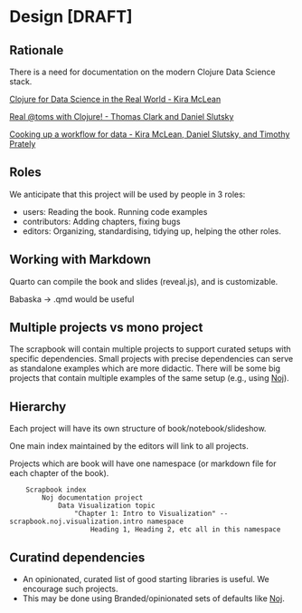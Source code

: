 # Design [DRAFT]

## Rationale

There is a need for documentation on the modern Clojure Data Science stack.

[Clojure for Data Science in the Real World - Kira McLean](https://www.youtube.com/watch?v=MguatDl5u2Q)

[Real @toms with Clojure! - Thomas Clark and Daniel Slutsky](https://www.youtube.com/watch?v=SE5Ge4QP4oY)

[Cooking up a workflow for data - Kira McLean, Daniel Slutsky, and Timothy Prately](https://www.youtube.com/watch?v=skMMvxWjmNM&t=3749s)

## Roles

We anticipate that this project will be used by people in 3 roles:

* users: Reading the book. Running code examples
* contributors: Adding chapters, fixing bugs
* editors: Organizing, standardising, tidying up, helping the other roles.

## Working with Markdown

Quarto can compile the book and slides (reveal.js), and is customizable.

Babaska -> .qmd would be useful

## Multiple projects vs mono project

The scrapbook will contain multiple projects to support curated setups with specific dependencies. Small projects with precise dependencies can serve as standalone examples which are more didactic.
There will be some big projects that contain multiple examples of the same setup (e.g., using [Noj](https://github.com/scicloj/noj)).

## Hierarchy

Each project will have its own structure of book/notebook/slideshow. 

One main index maintained by the editors will link to all projects.

Projects which are book will have one namespace (or markdown file for each chapter of the book).

```
    Scrapbook index
        Noj documentation project
            Data Visualization topic
                "Chapter 1: Intro to Visualization" -- scrapbook.noj.visualization.intro namespace
                    Heading 1, Heading 2, etc all in this namespace
```

## Curatind dependencies

* An opinionated, curated list of good starting libraries is useful. We encourage such projects.
* This may be done using Branded/opinionated sets of defaults like [Noj](https://github.com/scicloj/noj).
